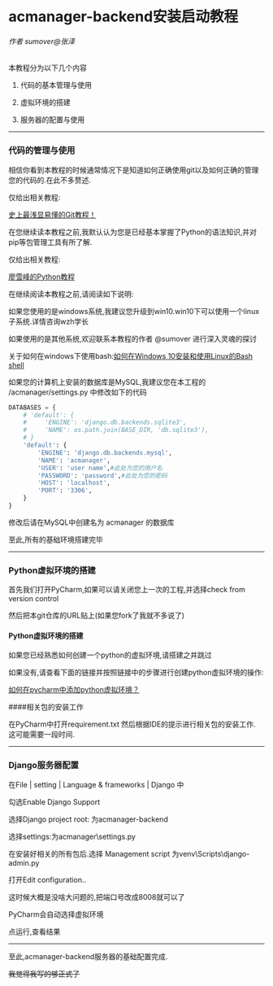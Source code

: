 # acmanager-backend安装启动教程

###### 作者  sumover@张泽

本教程分为以下几个内容

1. 代码的基本管理与使用

2. 虚拟环境的搭建

3. 服务器的配置与使用

***

### 代码的管理与使用

相信你看到本教程的时候通常情况下是知道如何正确使用git以及如何正确的管理您的代码的.在此不多赘述.

仅给出相关教程:

[史上最浅显易懂的Git教程！](https://www.liaoxuefeng.com/wiki/0013739516305929606dd18361248578c67b8067c8c017b000)

在您继续读本教程之前,我默认认为您是已经基本掌握了Python的语法知识,并对pip等包管理工具有所了解.

仅给出相关教程:

[廖雪峰的Python教程](https://www.liaoxuefeng.com/wiki/0014316089557264a6b348958f449949df42a6d3a2e542c000)

在继续阅读本教程之前,请阅读如下说明:

如果您使用的是windows系统,我建议您升级到win10.win10下可以使用一个linux子系统.详情咨询wzh学长

如果使用的是其他系统,欢迎联系本教程的作者   @sumover    进行深入灵魂的探讨

关于如何在windows下使用bash:[如何在Windows 10安装和使用Linux的Bash shell](https://jingyan.baidu.com/article/e73e26c0be8b6624adb6a7ba.html)

如果您的计算机上安装的数据库是MySQL,我建议您在本工程的 /acmanager/settings.py  中修改如下的代码

```python
DATABASES = {
    # 'default': {
    #     'ENGINE': 'django.db.backends.sqlite3',
    #     'NAME': os.path.join(BASE_DIR, 'db.sqlite3'),
    # }
    'default': {
        'ENGINE': 'django.db.backends.mysql',
        'NAME': 'acmanager',
        'USER': 'user name',#此处为您的用户名
        'PASSWORD': 'password',#此处为您的密码
        'HOST': 'localhost',
        'PORT': '3306',
    }
}
```
修改后请在MySQL中创建名为 acmanager   的数据库

至此,所有的基础环境搭建完毕

***

### Python虚拟环境的搭建

首先我们打开PyCharm,如果可以请关闭您上一次的工程,并选择check   from version    control

然后把本git仓库的URL贴上(如果您fork了我就不多说了)

#### Python虚拟环境的搭建

如果您已经熟悉如何创建一个python的虚拟环境,请搭建之并跳过

如果没有,请查看下面的链接并按照链接中的步骤进行创建python虚拟环境的操作:

[如何在pycharm中添加python虚拟环境？](https://jingyan.baidu.com/article/48b558e3ffeb667f39c09a41.html)



####相关包的安装工作

在PyCharm中打开requirement.txt 然后根据IDE的提示进行相关包的安装工作.
这可能需要一段时间.

***

### Django服务器配置

在File | setting | Language & frameworks | Django 中

勾选Enable Django Support

选择Django project root: 为acmanager-backend

选择settings:为acmanager\settings.py

在安装好相关的所有包后.选择 Management script 为venv\Scripts\django-admin.py


打开Edit configuration..

这时候大概是没啥大问题的,把端口号改成8008就可以了

PyCharm会自动选择虚拟环境

点运行,查看结果

***

至此,acmanager-backend服务器的基础配置完成.

~~我觉得我写的够正式了~~